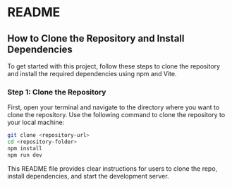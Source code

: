 # README

## How to Clone the Repository and Install Dependencies

To get started with this project, follow these steps to clone the repository and install the required dependencies using npm and Vite.

### Step 1: Clone the Repository

First, open your terminal and navigate to the directory where you want to clone the repository. Use the following command to clone the repository to your local machine:

```bash
git clone <repository-url>
cd <repository-folder>
npm install
npm run dev
```

This README file provides clear instructions for users to clone the repo, install dependencies, and start the development server.
